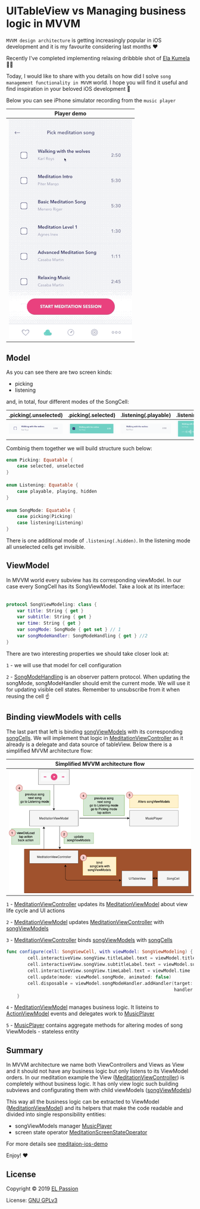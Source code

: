 # UITableView vs Managing business logic in MVVM

`MVVM design architecture` is getting increasingly popular in iOS development 
and it is my favourite considering last months ❤️ 

Recently I've completed implementing relaxing dribbble shot of [Ela Kumela](https://dribbble.com/shots/3853204-Meditation-app?utm_source=Clipboard_Shot&utm_campaign=kumela&utm_content=Meditation%20app&utm_medium=Social_Share) 🧘‍♂️

Today, I would like to share with you details on how did I solve `song management functionality in MVVM` world. I hope you will find it useful and find inspiration in your beloved iOS development 🤠

Below you can see iPhone simulator recording from the `music player`

|Player demo|
|:-:|
|![Preview](files/music-player-demo.gif)|



## Model


As you can see there are two screen kinds:

- picking
- listening

and, in total, four different modes of the SongCell:

	
|.picking(.unselected)|.picking(.selected)|.listening(.playable)|.listening(.playing)|
|:-:|:-:|:-:|:-:|
|![Preview](files/unselected.png)|![Preview](files/selected.png)|![Preview](files/playable.png)|![Preview](files/playing.png)|


Combinig them together we will build structure such below:

```swift
enum Picking: Equatable {
    case selected, unselected
}

enum Listening: Equatable {
    case playable, playing, hidden
}

enum SongMode: Equatable {
    case picking(Picking)
    case listening(Listening)
}

```
There is one additional mode of `.listening(.hidden)`. In the listening mode all unselected cells get invisible.

## ViewModel

In MVVM world every subview has its corresponding viewModel. In our case every SongCell has its SongViewModel. Take a look at its interface:

```swift

protocol SongViewModeling: class {
    var title: String { get }
    var subtitle: String { get }
    var time: String { get }
    var songMode: SongMode { get set } // 1
    var songModeHandler: SongModeHandling { get } //2
}

```
There are two interesting properties we should take closer look at:


`1` - we will use that model for cell configuration

`2` - [SongModeHandling](https://github.com/elpassion/meditation-ios-demo/blob/master/MeditationAppShowcase/MeditationAppShowcase/Screens/Meditation/SongPicker/SongModeEmitter.swift) is an observer pattern protocol. When updating the songMode, songModeHandler should emit the current mode. We will  use it for updating visible cell states. Remember to unsubscribe from it when reusing the cell ☝️

## Binding viewModels with cells

The last part that left is binding [songViewModels](https://github.com/elpassion/meditation-ios-demo/blob/master/MeditationAppShowcase/MeditationAppShowcase/Screens/Meditation/SongPicker/SongViewModel.swift) with its corresponding [songCells](https://github.com/elpassion/meditation-ios-demo/blob/master/MeditationAppShowcase/MeditationAppShowcase/Screens/Meditation/SongPicker/SongViewCell.swift). We will implement that logic in [MeditationViewController](https://github.com/elpassion/meditation-ios-demo/blob/master/MeditationAppShowcase/MeditationAppShowcase/Screens/Meditation/MeditationViewController.swift) as it already is a delegate and data source of tableView. Below there is a simplified MVVM architecture flow:

|Simplified MVVM architecture flow|
|:-:|
|![Preview](files/MVVM-flow.png)|

`1` - [MeditationViewController](https://github.com/elpassion/meditation-ios-demo/blob/master/MeditationAppShowcase/MeditationAppShowcase/Screens/Meditation/MeditationViewController.swift) updates its [MeditationViewModel](https://github.com/elpassion/meditation-ios-demo/blob/master/MeditationAppShowcase/MeditationAppShowcase/Screens/Meditation/MeditationViewModel.swift) about view life cycle and UI actions

`2` - [MeditationViewModel](https://github.com/elpassion/meditation-ios-demo/blob/master/MeditationAppShowcase/MeditationAppShowcase/Screens/Meditation/MeditationViewModel.swift) updates [MeditationViewController](https://github.com/elpassion/meditation-ios-demo/blob/master/MeditationAppShowcase/MeditationAppShowcase/Screens/Meditation/MeditationViewController.swift) with [songViewModels](https://github.com/elpassion/meditation-ios-demo/blob/master/MeditationAppShowcase/MeditationAppShowcase/Screens/Meditation/SongPicker/SongViewModel.swift)

`3` - [MeditationViewController](https://github.com/elpassion/meditation-ios-demo/blob/master/MeditationAppShowcase/MeditationAppShowcase/Screens/Meditation/MeditationViewController.swift) binds [songViewModels](https://github.com/elpassion/meditation-ios-demo/blob/master/MeditationAppShowcase/MeditationAppShowcase/Screens/Meditation/SongPicker/SongViewModel.swift) with [songCells](https://github.com/elpassion/meditation-ios-demo/blob/master/MeditationAppShowcase/MeditationAppShowcase/Screens/Meditation/SongPicker/SongViewCell.swift)

```swift
func configure(cell: SongViewCell, with viewModel: SongViewModeling) {
        cell.interactiveView.songView.titleLabel.text = viewModel.title
        cell.interactiveView.songView.subtitleLabel.text = viewModel.subtitle
        cell.interactiveView.songView.timeLabel.text = viewModel.time
        cell.update(mode: viewModel.songMode, animated: false)
        cell.disposable = viewModel.songModeHandler.addHandler(target: cell,
                                                               handler: SongViewCell.update)
    }
```

`4` - [MeditationViewModel](https://github.com/elpassion/meditation-ios-demo/blob/master/MeditationAppShowcase/MeditationAppShowcase/Screens/Meditation/MeditationViewModel.swift) manages business logic. It listeins to [ActionViewModel](https://github.com/elpassion/meditation-ios-demo/blob/master/MeditationAppShowcase/MeditationAppShowcase/Screens/ActionController/ActionViewModel.swift) events and delegates work to [MusicPlayer](https://github.com/elpassion/meditation-ios-demo/blob/master/MeditationAppShowcase/MeditationAppShowcase/Screens/Meditation/MusicPlayer.swift)

`5` - [MusicPlayer](https://github.com/elpassion/meditation-ios-demo/blob/master/MeditationAppShowcase/MeditationAppShowcase/Screens/Meditation/MusicPlayer.swift) contains aggregate methods for altering modes of song ViewModels - stateless entity

## Summary

In MVVM architecture we name both ViewControllers and Views as View and it should not have any business logic but only listens to its ViewModel orders. In our meditation example the View ([MeditationViewController](https://github.com/elpassion/meditation-ios-demo/blob/master/MeditationAppShowcase/MeditationAppShowcase/Screens/Meditation/MeditationViewController.swift)) is completely without business logic. It has only view logic such building subviews and configurating them with child viewModels ([songViewModels](https://github.com/elpassion/meditation-ios-demo/blob/master/MeditationAppShowcase/MeditationAppShowcase/Screens/Meditation/SongPicker/SongViewModel.swift))

This way all the business logic can be extracted to ViewModel ([MeditationViewModel](https://github.com/elpassion/meditation-ios-demo/blob/master/MeditationAppShowcase/MeditationAppShowcase/Screens/Meditation/MeditationViewModel.swift)) and its helpers that make the code readable and divided into single responsibility entities:

- songViewModels manager [MusicPlayer](https://github.com/elpassion/meditation-ios-demo/blob/master/MeditationAppShowcase/MeditationAppShowcase/Screens/Meditation/MusicPlayer.swift)
- screen state operator [MeditationScreenStateOperator](https://github.com/elpassion/meditation-ios-demo/blob/master/MeditationAppShowcase/MeditationAppShowcase/Screens/Meditation/MeditationScreenStateOperator.swift)

For more details see [meditaion-ios-demo](https://github.com/elpassion/meditation-ios-demo) 

Enjoy! ❤️


## License

Copyright © 2019 [EL Passion](https://www.elpassion.com)

License: [GNU GPLv3](../../LICENSE)


